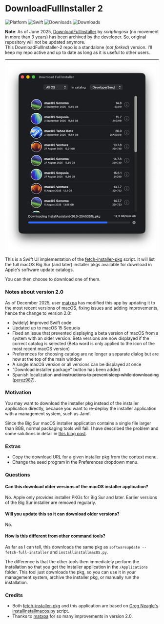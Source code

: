 # DownloadFullInstaller 2

![Platform](https://img.shields.io/badge/macOS-11+-lavender.svg)
![Swift](https://img.shields.io/badge/Swift-5.5-orange.svg)
![Downloads](https://img.shields.io/github/downloads/perez987/DownloadFullInstaller-2/total?label=Downloads&color=00cd00)
![Downloads](https://img.shields.io/github/downloads/perez987/DownloadFullInstaller-2/latest/total?label=Latest&color=00cd00)
<!--![Downloads](https://img.shields.io/github/downloads/perez987/DownloadFullInstaller-2/2.0.3-71/total?label=v2.0.3-71&color=00cd00)
![Downloads](https://img.shields.io/github/downloads/perez987/DownloadFullInstaller-2/total?label=Downloads&color=00cd00)
<!-- ![Swift](https://img.shields.io/badge/Swift-5.5-orange.svg)
![Downloads](https://img.shields.io/github/downloads/perez987/DownloadFullInstaller-2/total?label=Downloads&color=00cd00) 
[![Ask DeepWiki](https://deepwiki.com/badge.svg)](https://deepwiki.com/perez987/DownloadFullInstaller-2)
![Downloads](https://img.shields.io/badge/Downloads-43-00cd00) -->

**Note**: As of June 2025, [DownloadFullInstaller](https://github.com/scriptingosx/DownloadFullInstaller) by <em>scriptingosx</em> (no movement in more than 3 years) has been archived by the developer. So, original repository will not be updated anymore.<br>
This DownloadFullInstaller-2 repo is a standalone (<em>not forked</em>) version. I'll keep my repo active and up to date as long as it is useful to other users.

---

<img src="Images/DownloadFullInstaller.png" width="560px">

This is a Swift UI implementation of the [fetch-installer-pkg](https://github.com/scriptingosx/fetch-installer-pkg) script. It will list the full macOS Big Sur (and later) installer pkgs available for download in Apple's software update catalogs.

You can then choose to download one of them.

### Notes about version 2.0

As of December 2025, user [matxpa](https://github.com/matxpa) has modified this app by updating it to the most recent versions of macOS, fixing issues and adding improvements, hence the change to version 2.0:

* (widely) Improved Swift code
* Updated up to macOS 15 Sequoia
* Fixed an issue that prevented displaying a beta version of macOS from a system with an older version. Beta versions are now displayed if the correct catalog is selected (Beta word is only applied to the icon of the most recent macOS version)
* Preferences for choosing catalog are no longer a separate dialog but are now at the top of the main window
* A single macOS version or all versions can be displayed at once
* "Download installer package" button has been added
* Spanish localization ~~and instructions to prevent sleep while downloading~~ ([perez987](https://github.com/perez987)).

### Motivation

You may want to download the installer pkg instead of the installer application directly, because you want to re-deploy the installer application with a management system, such as Jamf. 

Since the Big Sur macOS installer application contains a single file larger than 8GB, normal packaging tools will fail. I have described the problem and some solutions in detail in [this blog post](https://scriptingosx.com/2020/11/deploying-the-big-sur-installer-application/).

### Extras

- Copy the download URL for a given installer pkg from the context menu.
- Change the seed program in the Preferences dropdown menu.

### Questions

#### Can this download older versions of the macOS installer application?

No. Apple only provides installer PKGs for Big Sur and later. Earlier versions of the Big Sur installer are removed regularly.

#### Will you update this so it can download older versions?

No.

#### How is this different from other command tools?

As far as I can tell, this downloads the same pkg as `softwareupdate --fetch-full-installer` and `installinstallmacOS.py`.

The difference is that the other tools then immediately perform the installation so that you get the installer application in the `/Applications` folder. This tool just downloads the pkg, so you can use it in your management system, archive the installer pkg, or manually run the installation.

<!-- Commented as obsolete
#### Skip sleep while downloading the installer

> **Note**: In August 2025, this has been superseded by Swift code integrated into the app.

Download Full Installer does not prevent the system from going to sleep while an installer is being downloaded. You can prevent this with the `caffeinate` command:

- open Terminal
- type `top | grep "Download"`
- stop `top` with Ctrl + C
- the output shows at the beginning of each line the PID of Download Full Installer
- type `caffeinate -w PID`(where PID is a number)
- sleep is blocked until Download Full Installer is closed.

``` bash
/Users/yo > top | grep "Download"
2233  Download Full In (more text...)
#stop with Ctrl + C
/Users/yo > caffeinate -w 2233
```
-->

### Credits

- Both [fetch-installer-pkg](https://github.com/scriptingosx/fetch-installer-pkg) and this application are based on [Greg Neagle's installinstallmacos.py](https://github.com/munki/macadmin-scripts/blob/main/installinstallmacos.py) script.
- Thanks to [matxpa](https://github.com/matxpa) for so many improvements in version 2.0.
